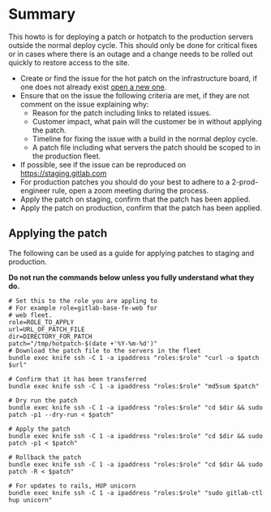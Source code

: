 # Summary
This howto is for deploying
a patch or hotpatch to the production servers outside the
normal deploy cycle. This should only be done for critical fixes
or in cases where there is an outage and a change needs to be rolled
out quickly to restore access to the site.


* Create or find the issue for the hot patch on the infrastructure board,
if one does not already exist [open a new one](https://gitlab.com/gitlab-com/infrastructure/issues/new).
* Ensure that on the issue the following criteria are met, if they are not comment
on the issue explaining why:
    * Reason for the patch including links to related issues.
    * Customer impact, what pain will the customer be in without applying the patch.
    * Timeline for fixing the issue with a build in the normal deploy cycle.
    * A patch file including what servers the patch should be scoped to in the production fleet.
* If possible, see if the issue can be reproduced on https://staging.gitlab.com
* For production patches you should do your best to adhere to a 2-prod-engineer rule, open a zoom meeting during the process.
* Apply the patch on staging, confirm that the patch has been applied.
* Apply the patch on production, confirm that the patch has been applied.


## Applying the patch

The following can be used as a guide for applying patches to staging and production.

**Do not run the commands below unless you fully understand what they do.**

```
# Set this to the role you are appling to
# For example role=gitlab-base-fe-web for
# web fleet.
role=ROLE_TO_APPLY
url=URL_OF_PATCH_FILE
dir=DIRECTORY_FOR_PATCH
patch="/tmp/hotpatch-$(date +'%Y-%m-%d')"
# Download the patch file to the servers in the fleet
bundle exec knife ssh -C 1 -a ipaddress "roles:$role" "curl -o $patch $url"

# Confirm that it has been transferred
bundle exec knife ssh -C 1 -a ipaddress "roles:$role" "md5sum $patch"

# Dry run the patch
bundle exec knife ssh -C 1 -a ipaddress "roles:$role" "cd $dir && sudo patch -p1 --dry-run < $patch"

# Apply the patch
bundle exec knife ssh -C 1 -a ipaddress "roles:$role" "cd $dir && sudo patch -p1 < $patch"

# Rollback the patch
bundle exec knife ssh -C 1 -a ipaddress "roles:$role" "cd $dir && sudo patch -R < $patch"

# For updates to rails, HUP unicorn
bundle exec knife ssh -C 1 -a ipaddress "roles:$role" "sudo gitlab-ctl hup unicorn"
```
